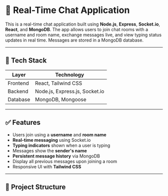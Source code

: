 # 💬 Real-Time Chat Application

This is a real-time chat application built using **Node.js**, **Express**, **Socket.io**, **React**, and **MongoDB**. The app allows users to join chat rooms with a username and room name, exchange messages live, and view typing status updates in real time. Messages are stored in a MongoDB database.

---

## 🚀 Tech Stack

| Layer    | Technology                     |
|----------|--------------------------------|
| Frontend | React, Tailwind CSS            |
| Backend  | Node.js, Express.js, Socket.io |
| Database | MongoDB, Mongoose              |

---

## ✅ Features

- Users join using a **username** and **room name**
- **Real-time messaging** using Socket.io
- **Typing indicators** shown when a user is typing
- Messages show the **sender's name**
- **Persistent message history** via MongoDB
- Display all previous messages upon joining a room
- Responsive UI with **Tailwind CSS**

---

## 📁 Project Structure
